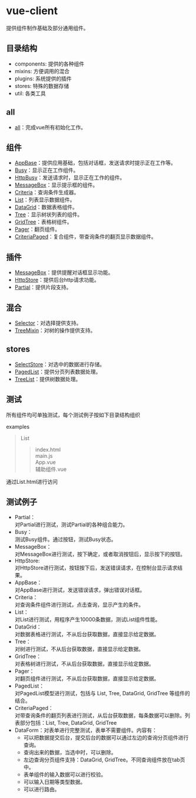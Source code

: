 # vue-client

提供组件制作基础及部分通用组件。

## 目录结构

* components: 提供的各种组件
* mixins: 方便调用的混合
* plugins: 系统提供的插件
* stores: 特殊的数据存储
* util: 各类工具

## all

* [all](docs/all.md)：完成vue所有初始化工作。

## 组件

* [AppBase](docs/AppBase.md)：提供应用基础，包括对话框，发送请求时提示正在工作等。
* [Busy](docs/Busy.md)：显示正在工作组件。
* [HttpBusy](docs/HttpBusy.md)：发送请求时，显示正在工作的组件。
* [MessageBox](docs/MessageBox.md)：显示提示框的组件。
* [Criteria](docs/Criteria.md)：查询条件生成器。
* [List](docs/List.md)：列表显示数据组件。
* [DataGrid](docs/DataGrid.md)：数据表格组件。
* [Tree](docs/Tree.md)：显示树状列表的组件。
* [GridTree](docs/GridTree.md)：表格树组件。
* [Pager](docs/Pager.md)：翻页组件。
* [CriteriaPaged](docs/CriteriaPaged.md)：复合组件，带查询条件的翻页显示数据组件。

## 插件

* [MessageBox](docs/MessageBox.md)：提供提醒对话框显示功能。
* [HttpStore](docs/MessageBox.md)：提供后台http请求功能。
* [Partial](docs/MessageBox.md)：提供片段支持。

## 混合

* [Selector](docs/Selector.md)：对选择提供支持。
* [TreeMixin](docs/TreeMixin.md)：对树的操作提供支持。

## stores

* [SelectStore](docs/Selector.md)：对选中的数据进行存储。
* [PagedList](docs/PagedList.md)：提供分页列表数据处理。
* [TreeList](docs/TreeList.md)：提供树数据处理。

## 测试

所有组件均可单独测试，每个测试例子按如下目录结构组织

examples
>List
>>index.html  
>>main.js  
>>App.vue  
>>辅助组件.vue

通过List.html进行访问

## 测试例子

* Partial：  
对Partial进行测试，测试Partial的各种组合能力。
* Busy：  
测试Busy组件。通过按钮，测试Busy状态。
* MessageBox：  
对MessageBox进行测试，按下确定，或者取消按钮后，显示按下的按钮。
* HttpStore:  
对HttpStore进行测试，按钮按下后，发送错误请求，在控制台显示请求结果。
* AppBase：  
对AppBase进行测试，发送错误请求，弹出错误对话框。
* Criteria：  
对查询条件组件进行测试，点击查询，显示产生的条件。
* List：  
对List进行测试，用程序产生10000条数据，测试List组件性能。
* DataGrid：  
对数据表格进行测试，不从后台获取数据，直接显示给定数据。
* Tree：  
对树进行测试，不从后台获取数据，直接显示给定数据。
* GridTree：  
对表格树进行测试，不从后台获取数据，直接显示给定数据。
* Pager：  
对翻页组件进行测试，不从后台获取数据，直接显示给定数据。
* PagedList：  
对PagedList模型进行测试，包括与 List, Tree, DataGrid, GridTree 等组件的结合。
* CriteriaPaged：  
对带查询条件的翻页列表进行测试，从后台获取数据，每条数据可以删除。列表部分包括：List, Tree, DataGrid, GridTree
* DataForm：对表单进行完整测试，表单不需要组件。内容有：
  - 可以把数据提交后台，提交后台的数据可以通过左边的查询分页组件进行查询。
  - 查询出来的数据，当选中时，可以删除。
  - 左边查询分页组件支持：DataGrid, GridTree。不同查询组件放在tab页中。
  - 表单组件的输入数据可以进行校验。
  - 可以输入日期等类型数据。
  - 可以进行路由。
